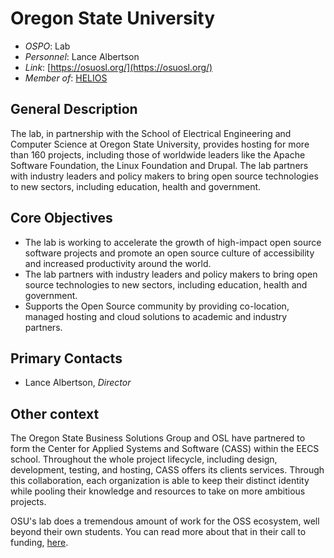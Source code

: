 # Oregon State University

- *OSPO*: Lab
- *Personnel*: Lance Albertson
- *Link*: [https://osuosl.org/](https://osuosl.org/)
- *Member of*: [HELIOS](https://www.heliosopen.org/members)

## General Description

The lab, in partnership with the School of Electrical Engineering and Computer Science at Oregon State University, provides hosting for more than 160 projects, including those of worldwide leaders like the Apache Software Foundation, the Linux Foundation and Drupal. The lab partners with industry leaders and policy makers to bring open source technologies to new sectors, including education, health and government.

## Core Objectives

- The lab is working to accelerate the growth of high-impact open source software projects and promote an open source culture of accessibility and increased productivity around the world.
- The lab partners with industry leaders and policy makers to bring open source technologies to new sectors, including education, health and government.
- Supports the Open Source community by providing co-location, managed hosting and cloud solutions to academic and industry partners.

## Primary Contacts

- Lance Albertson, *Director*

## Other context

The Oregon State Business Solutions Group and OSL have partnered to form the Center for Applied Systems and Software (CASS) within the EECS school. Throughout the whole project lifecycle, including design, development, testing, and hosting, CASS offers its clients services. Through this collaboration, each organization is able to keep their distinct identity while pooling their knowledge and resources to take on more ambitious projects.

OSU's lab does a tremendous amount of work for the OSS ecosystem, well beyond their own students. You can read more about that in their call to funding, [here](https://osuosl.org/blog/osl-future/).
